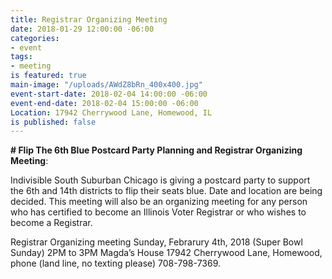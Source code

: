 ```yaml
---
title: Registrar Organizing Meeting
date: 2018-01-29 12:00:00 -06:00
categories:
- event
tags:
- meeting
is featured: true
main-image: "/uploads/AWdZ8bRn_400x400.jpg"
event-start-date: 2018-02-04 14:00:00 -06:00
event-end-date: 2018-02-04 15:00:00 -06:00
Location: 17942 Cherrywood Lane, Homewood, IL
is published: false
---
```


**# Flip The 6th Blue Postcard Party Planning and Registrar Organizing Meeting**: 

Indivisible South Suburban Chicago is giving a postcard party to support the 6th and 14th districts to flip their seats blue. Date and location are being decided. This meeting will also be an organizing meeting for any person who has certified to become an Illinois Voter Registrar or who wishes to become a Registrar. 

Registrar Organizing meeting
Sunday, Febrarury 4th, 2018 (Super Bowl Sunday) 
2PM to 3PM
Magda’s House
17942 Cherrywood Lane, 
Homewood, phone 
(land line, no texting please) 708-798-7369.